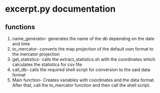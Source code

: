 # excerpt.py documentation

## functions

1. name_generator- generates the name of the db depending on the date and time
2. to_mercator- converts the map projection of the default osm format to the mercator projection
3. get_statistics- calls the extract_statistics.sh with the coordinates which calculates the statistics for csv file
4. call_db- calls the required shell script for conversion to the said data format
5. Main function- Creates variables with coordinates and the data format. After that, call the to_mercator function and then call the shell script.
